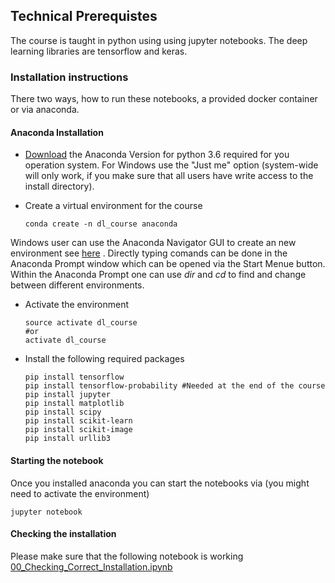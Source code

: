 ## Technical Prerequistes

The course is taught in python using using jupyter notebooks. The deep learning libraries are tensorflow and keras.  

### Installation instructions
There two ways, how to run these notebooks, a provided docker container or via anaconda. 


#### Anaconda Installation

* [Download](https://www.anaconda.com/download/) the Anaconda Version for python 3.6 required for you operation system.  For Windows use the "Just me" option (system-wide will only work, if you make sure that all users have write access to the install directory).

* Create a virtual environment for the course
	```
	conda create -n dl_course anaconda
	```
Windows user can use the Anaconda Navigator GUI to create an new environment see [here](https://docs.google.com/document/d/1qG8UbarOZf9mbAMuZsm6vT4NO8NVHoWEfid6kdZbmd0/edit?usp=sharing)
. 
Directly typing comands can be done in the Anaconda Prompt window which can be opened via the Start Menue button. Within the Anaconda Prompt one can use *dir* and *cd* to find and change between different environments.

* Activate the environment
	```
	source activate dl_course
	#or
	activate dl_course
	```
	

* Install the following required packages
	```
	pip install tensorflow
	pip install tensorflow-probability #Needed at the end of the course
	pip install jupyter
	pip install matplotlib
	pip install scipy
	pip install scikit-learn
	pip install scikit-image
	pip install urllib3
	```

#### Starting the notebook

Once you installed anaconda you can start the notebooks via (you might need to activate the environment) 

```
jupyter notebook
```

#### Checking the installation
Please make sure that the following notebook is working
<a href='https://github.com/tensorchiefs/dl_course_2020/blob/master/notebooks/00_Checking_Correct_Installation.ipynb'>00_Checking_Correct_Installation.ipynb</a>








